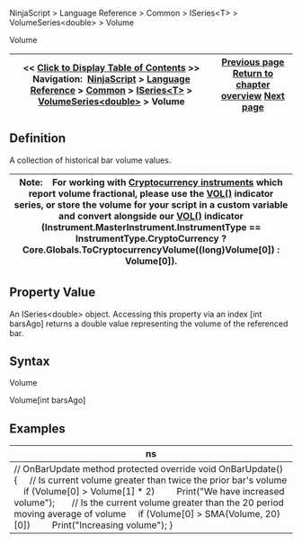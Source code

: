 ﻿
NinjaScript \> Language Reference \> Common \> ISeries\<T\> \> VolumeSeries\<double\> \> Volume

Volume

| \<\< [Click to Display Table of Contents](iseries_volume.md) \>\> **Navigation:**     [NinjaScript](ninjascript-1.md) \> [Language Reference](language_reference_wip-1.md) \> [Common](common-1.md) \> [ISeries\<T\>](iseriest-1.md) \> [VolumeSeries\<double\>](volumeseries-1.md) \> Volume | [Previous page](volumeseries-1.md) [Return to chapter overview](volumeseries-1.md) [Next page](iseries_volumes-1.md) |
| --- | --- |
## Definition
A collection of historical bar volume values.
 

| Note:    For working with [Cryptocurrency instruments](instrumenttype-1.md) which report volume fractional, please use the [VOL()](volume-1.md) indicator series, or store the volume for your script in a custom variable and convert alongside our [VOL()](volume-1.md) indicator (Instrument.MasterInstrument.InstrumentType \=\= InstrumentType.CryptoCurrency ? Core.Globals.ToCryptocurrencyVolume((long)Volume\[0]) : Volume\[0]). |
| --- |

## Property Value
An ISeries\<double\> object. Accessing this property via an index \[int barsAgo] returns a double value representing the volume of the referenced bar.
 
## Syntax
Volume  

Volume\[int barsAgo]
 
## 
## Examples

| ns |
| --- |
| // OnBarUpdate method protected override void OnBarUpdate() {      // Is current volume greater than twice the prior bar's volume      if (Volume\[0] \> Volume\[1] \* 2)          Print("We have increased volume");        // Is the current volume greater than the 20 period moving average of volume      if (Volume\[0] \> SMA(Volume, 20)\[0])          Print("Increasing volume"); } |

